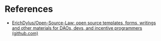 # References

- [ErichDylus/Open-Source-Law: open source templates, forms, writings and other materials for DAOs, devs, and incentive programmers (github.com)](https://github.com/ErichDylus/Open-Source-Law)
